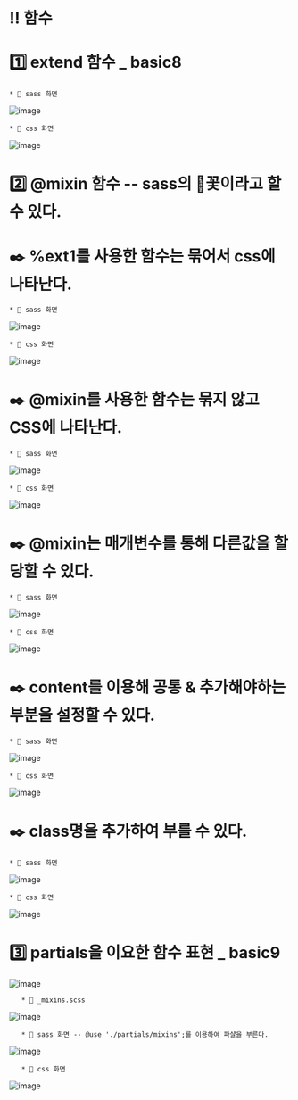 # ‼️ 함수 

# 1️⃣ extend 함수 _ basic8 

    * 🖤 sass 화면

![image](https://github.com/myunzzhang/sass/assets/129017008/5debb5de-f82a-4bba-b9ea-4a0401deb710)

    * 🖤 css 화면

![image](https://github.com/myunzzhang/sass/assets/129017008/3fcb3205-b4e1-4b73-b104-e9fbdb1e89a8)

# 2️⃣ @mixin 함수 -- sass의 🌻꽃이라고 할 수 있다.

  # ✒️ %ext1를 사용한 함수는 묶어서 css에 나타난다.
  
    * 🖤 sass 화면

![image](https://github.com/myunzzhang/sass/assets/129017008/4c8f7161-3502-4f68-98f2-974de4f9145d)

    * 🖤 css 화면

![image](https://github.com/myunzzhang/sass/assets/129017008/05aec9c8-ff48-4bad-bdf3-97f9dd7143b5)

  # ✒️ @mixin를 사용한 함수는 묶지 않고 CSS에 나타난다.
  
    * 🖤 sass 화면
 
![image](https://github.com/myunzzhang/sass/assets/129017008/7a91ea8f-c4c5-4f54-9328-e53096e1bf04)

    * 🖤 css 화면
  
![image](https://github.com/myunzzhang/sass/assets/129017008/1afc4505-7067-44f9-bb95-51e53a9a07e9)


  # ✒️ @mixin는 매개변수를 통해 다른값을 할당할 수 있다.
  
    * 🖤 sass 화면
    
 ![image](https://github.com/myunzzhang/sass/assets/129017008/c0518ef1-350d-4850-8cd1-55b5232098d1)

    
    * 🖤 css 화면
    
 ![image](https://github.com/myunzzhang/sass/assets/129017008/936cbf39-c4c8-4a83-8334-e8ce1b36f5eb)


  # ✒️ content를 이용해 공통 & 추가해야하는 부분을 설정할 수 있다.

    * 🖤 sass 화면
    
 ![image](https://github.com/myunzzhang/sass/assets/129017008/8b1e8429-a682-43aa-8c01-23eefb819722)

    
    * 🖤 css 화면 
    
 ![image](https://github.com/myunzzhang/sass/assets/129017008/0f1e725b-3bf8-419f-9ab7-d4882be14fa9)

  # ✒️ class명을 추가하여 부를 수 있다.
  
    * 🖤 sass 화면
    
 ![image](https://github.com/myunzzhang/sass/assets/129017008/303986bc-81ac-49f2-a111-92408850d3db)

    
    * 🖤 css 화면
    
 ![image](https://github.com/myunzzhang/sass/assets/129017008/5875419a-cd4b-4a16-9640-47423e776117)
  
  
  # 3️⃣ partials을 이요한 함수 표현 _ basic9
  
 ![image](https://github.com/myunzzhang/sass/assets/129017008/8979da6e-f11e-4ae0-b25f-46df72cd8dbf)
  
       * 🖤 _mixins.scss
  
 ![image](https://github.com/myunzzhang/sass/assets/129017008/b026fce4-4c5a-40e1-9ca1-78eee01ab47d)


       * 🖤 sass 화면 -- @use './partials/mixins';를 이용하여 파샬을 부른다.
       
 ![image](https://github.com/myunzzhang/sass/assets/129017008/9f5af769-168d-4c33-9982-7a69603e84d0)
       
       * 🖤 css 화면
       
 ![image](https://github.com/myunzzhang/sass/assets/129017008/a09617b3-7b36-4afc-88df-6dd679707b91)

